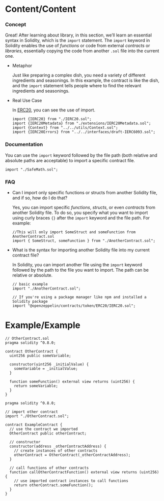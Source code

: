 # Content/Content

### Concept

Great! After learning about library, in this section, we’ll learn an essential syntax in Solidity, which is the `import` statement. The `import` keyword in Solidity enables the use of *functions* or code from external *contracts* or *libraries*, essentially copying the code from another `.sol` file into the current one.

- Metaphor
    
    Just like preparing a complex dish, you need a variety of different ingredients and seasonings. In this example, the contract is like the dish, and the `import` statement tells people where to find the relevant ingredients and seasonings.
    
- Real Use Case
    
    In [ERC20](https://github.com/OpenZeppelin/openzeppelin-contracts/blob/master/contracts/token/ERC20/ERC20.sol), you can see the use of import.
    
    ```solidity
    import {IERC20} from "./IERC20.sol";
    import {IERC20Metadata} from "./extensions/IERC20Metadata.sol";
    import {Context} from "../../utils/Context.sol";
    import {IERC20Errors} from "../../interfaces/draft-IERC6093.sol";
    ```
    

### Documentation

You can use the `import` keyword followed by the file path (both relative and absolute paths are acceptable) to import a specific contract file.

```solidity
import "./SafeMath.sol";
```

### FAQ

- Can I import only specific functions or structs from another Solidity file, and if so, how do I do that?
    
    Yes, you can import specific *functions*, *structs*, or even *contracts* from another Solidity file. To do so, you specify what you want to import using curly braces `{}` after the `import` keyword and the file path. For example:
    
    ```solidity
    //This will only import SomeStruct and someFunction from AnotherContract.sol
    import { SomeStruct, someFunction } from "./AnotherContract.sol";
    ```
    
- What is the syntax for importing another Solidity file into my current contract file?
    
    In Solidity, you can import another file using the `import` keyword followed by the path to the file you want to import. The path can be relative or absolute. 
    
    ```solidity
    // basic example
    import "./AnotherContract.sol";
    
    // If you're using a package manager like npm and installed a Solidity package
    import "@openzeppelin/contracts/token/ERC20/IERC20.sol";
    ```
    

# Example/Example

```solidity
// OtherContract.sol
pragma solidity ^0.8.0;

contract OtherContract {
  uint256 public someVariable;

  constructor(uint256 _initialValue) {
    someVariable = _initialValue;
  }

  function someFunction() external view returns (uint256) {
    return someVariable;
  }
}
```

```solidity
pragma solidity ^0.8.0;

// import other contract
import "./OtherContract.sol";

contract ExampleContract {
  // use the contract we imported
  OtherContract public otherContract;

  // constructor
  constructor(address _otherContractAddress) {
    // create instances of other contracts
    otherContract = OtherContract(_otherContractAddress);
  }

  // call functions of other contracts
  function callOtherContractFunction() external view returns (uint256) {
    // use imported contract instances to call functions
    return otherContract.someFunction();
  }
}
```
